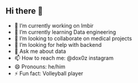 ## Hi there 👋

- 🔭 I’m currently working on Imbir
- 🌱 I’m currently learning Data engineering
- 👯 I’m looking to collaborate on medical projects
- 🤔 I’m looking for help with backend
- 💬 Ask me about data
- 📫 How to reach me: @dox0z instagram
- 😄 Pronouns: he/him
- ⚡ Fun fact: Volleyball player

